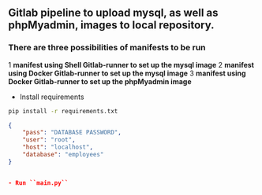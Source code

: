 
## Gitlab pipeline to upload mysql, as well as phpMyadmin, images to local repository.

### There are three possibilities of manifests to be run

1 **manifest using Shell Gitlab-runner to set up the mysql image** 
2 **manifest using Docker Gitlab-runner to set up the mysql image** 
3 **manifest using Docker Gitlab-runner to set up the phpMyadmin image** 




- Install requirements
```sh
pip install -r requirements.txt
```


```json
{
    "pass": "DATABASE PASSWORD",
    "user": "root",
    "host": "localhost",
    "database": "employees"
}


- Run ``main.py``
